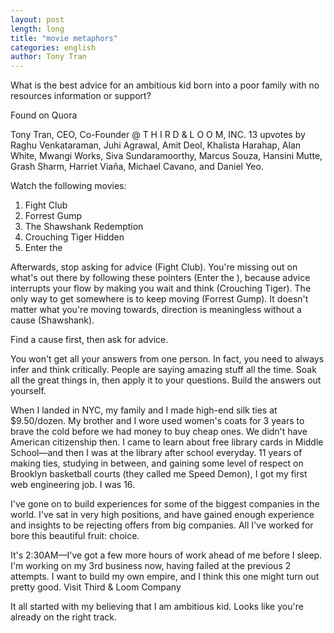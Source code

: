 ```yaml
---
layout: post
length: long
title: "movie metaphors"
categories: english
author: Tony Tran
---
```

What is the best advice for an ambitious kid born into a poor family with no resources information or support?

Found on Quora

Tony Tran, CEO, Co-Founder @ T H I R D & L O O M, INC.
13 upvotes by Raghu Venkataraman, Juhi Agrawal, Amit Deol, Khalista Harahap, Alan White, Mwangi Works, Siva Sundaramoorthy, Marcus Souza, Hansini Mutte, Grash Sharm, Harriet Viaña, Michael Cavano, and Daniel Yeo.  

Watch the following movies:  
1) Fight Club  
2) Forrest Gump   
3) The Shawshank Redemption   
4) Crouching Tiger Hidden    
5) Enter the   

Afterwards, stop asking for advice (Fight Club). You're missing out on what's out there by following these pointers (Enter the ), because advice interrupts your flow by making you wait and think (Crouching Tiger). The only way to get somewhere is to keep moving (Forrest Gump). It doesn't matter what you're moving towards, direction is meaningless without a cause (Shawshank). 

Find a cause first, then ask for advice. 

You won't get all your answers from one person. In fact, you need to always infer and think critically. People are saying amazing stuff all the time. Soak all the great things in, then apply it to your questions. Build the answers out yourself. 

When I landed in NYC, my family and I made high-end silk ties at $9.50/dozen. My brother and I wore used women's coats for 3 years to brave the cold before we had money to buy cheap ones. We didn't have American citizenship then. I came to learn about free library cards in Middle School—and then I was at the library after school everyday. 11 years of making ties, studying in between, and gaining some level of respect on Brooklyn basketball courts (they called me Speed Demon), I got my first web engineering job. I was 16. 

I've gone on to build experiences for some of the biggest companies in the world. I've sat in very high positions, and have gained enough experience and insights to be rejecting offers from big companies. All I've worked for bore this beautiful fruit: choice.

It's 2:30AM—I've got a few more hours of work ahead of me before I sleep. I'm working on my 3rd business now, having failed at the previous 2 attempts. I want to build my own empire, and I think this one might turn out pretty good. Visit Third & Loom Company

It all started with my believing that I am ambitious kid. Looks like you're already on the right track.
